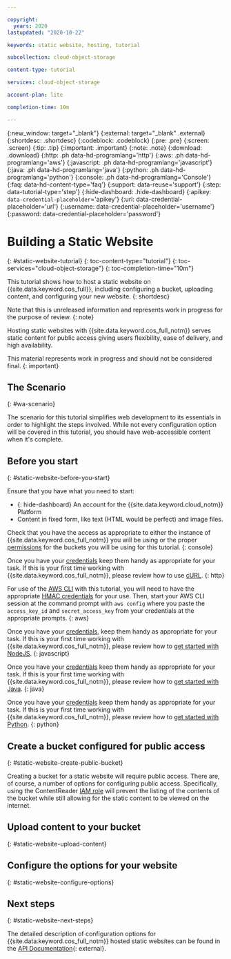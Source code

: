 ```yaml
---

copyright:
  years: 2020
lastupdated: "2020-10-22"

keywords: static website, hosting, tutorial 

subcollection: cloud-object-storage

content-type: tutorial

services: cloud-object-storage

account-plan: lite

completion-time: 10m

---
```

{:new_window: target="_blank"}
{:external: target="_blank" .external}
{:shortdesc: .shortdesc}
{:codeblock: .codeblock}
{:pre: .pre}
{:screen: .screen}
{:tip: .tip}
{:important: .important}
{:note: .note}
{:download: .download}
{:http: .ph data-hd-programlang='http'}
{:aws: .ph data-hd-programlang='aws'}
{:javascript: .ph data-hd-programlang='javascript'}
{:java: .ph data-hd-programlang='java'}
{:python: .ph data-hd-programlang='python'}
{:console: .ph data-hd-programlang='Console'}
{:faq: data-hd-content-type='faq'}
{:support: data-reuse='support'}
{:step: data-tutorial-type='step'}
{:hide-dashboard: .hide-dashboard}
{:apikey: `data-credential-placeholder`='apikey'}
{:url: data-credential-placeholder='url'}
{:username: data-credential-placeholder='username'}
{:password: data-credential-placeholder='password'}

# Building a Static Website
{: #static-website-tutorial}
{: toc-content-type="tutorial"}
{: toc-services="cloud-object-storage"}
{: toc-completion-time="10m"}

This tutorial shows how to host a static website on {{site.data.keyword.cos_full}}, including configuring a bucket, uploading content, and configuring your new website.
{: shortdesc}

Note that this is unreleased information and represents work in progress for the purpose of review.
{: note}

Hosting static websites with {{site.data.keyword.cos_full_notm}} serves static content for public access giving users flexibility, ease of delivery, and high availability.

This material represents work in progress and should not be considered final.
{: important}

## The Scenario
{: #wa-scenario}

The scenario for this tutorial simplifies web development to its essentials in order to highlight the steps involved. While not every configuration option will be covered in this tutorial, you should have web-accessible content when it's complete.

## Before you start
{: #static-website-before-you-start}

Ensure that you have what you need to start:

- {: hide-dashboard} An account for the {{site.data.keyword.cloud_notm}} Platform 
- Content in fixed form, like text (HTML would be perfect) and image files.

Check that you have the access as appropriate to either the instance of {{site.data.keyword.cos_full_notm}} you will be using or the proper [permissions](/docs/cloud-object-storage?topic=cloud-object-storage-iam-bucket-permissions) for the buckets you will be using for this tutorial. 
{: console}

Once you have your [credentials](/docs/cloud-object-storage?topic=cloud-object-storage-service-credentials) keep them handy as appropriate for your task. If this is your first time working with {{site.data.keyword.cos_full_notm}}, please review how to use [cURL](/docs/cloud-object-storage?topic=cloud-object-storage-curl).
{: http}

For use of the [AWS CLI](/docs/cloud-object-storage?topic=cloud-object-storage-aws-cli) with this tutorial, you will need to have the appropriate [HMAC credentials](/docs/cloud-object-storage?topic=cloud-object-storage-uhc-hmac-credentials-main) for your use. Then, start your AWS CLI session at the command prompt with `aws config` where you paste the `access_key_id` and `secret_access_key` from your credentials at the appropriate prompts.
{: aws}

Once you have your [credentials](/docs/cloud-object-storage?topic=cloud-object-storage-service-credentials), keep them handy as appropriate for your task. If this is your first time working with {{site.data.keyword.cos_full_notm}}, please review how to [get started with NodeJS](/docs/cloud-object-storage?topic=cloud-object-storage-sdk-gs&programming_language=javascript).
{: javascript}

Once you have your [credentials](/docs/cloud-object-storage?topic=cloud-object-storage-service-credentials) keep them handy as appropriate for your task. If this is your first time working with {{site.data.keyword.cos_full_notm}}, please review how to [get started with Java](/docs/cloud-object-storage?topic=cloud-object-storage-sdk-gs&programming_language=java).
{: java}

Once you have your [credentials](/docs/cloud-object-storage?topic=cloud-object-storage-service-credentials) keep them handy as appropriate for your task. If this is your first time working with {{site.data.keyword.cos_full_notm}}, please review how to [get started with Python](/docs/cloud-object-storage?topic=cloud-object-storage-sdk-gs&programming_language=python).
{: python}

## Create a bucket configured for public access
{: #static-website-create-public-bucket}

Creating a bucket for a static website will require public access. There are, of course, a number of options for configuring public access. Specifically, using the ContentReader [IAM role](/docs/cloud-object-storage?topic=cloud-object-storage-iam) will prevent the listing of the contents of the bucket while still allowing for the static content to be viewed on the internet. 

## Upload content to your bucket
{: #static-website-upload-content}


## Configure the options for your website
{: #static-website-configure-options}


## Next steps
{: #static-website-next-steps}

The detailed description of configuration options for {{site.data.keyword.cos_full_notm}} hosted static websites can be found in the [API Documentation](https://cloud.ibm.com/apidocs/cos/cos-configuration){: external}.